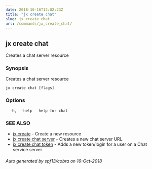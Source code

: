 ```yaml
---
date: 2018-10-16T12:02:23Z
title: "jx create chat"
slug: jx_create_chat
url: /commands/jx_create_chat/
---
```

## jx create chat

Creates a chat server resource

### Synopsis

Creates a chat server resource

```
jx create chat [flags]
```

### Options

```
  -h, --help   help for chat
```

### SEE ALSO

* [jx create](/commands/jx_create/)	 - Create a new resource
* [jx create chat server](/commands/jx_create_chat_server/)	 - Creates a new chat server URL
* [jx create chat token](/commands/jx_create_chat_token/)	 - Adds a new token/login for a user on a Chat service server

###### Auto generated by spf13/cobra on 16-Oct-2018
